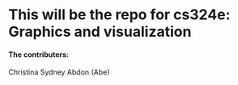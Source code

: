 # This will be the repo for cs324e: Graphics and visualization
#### The contributers:
Christina
Sydney
Abdon (Abe)

